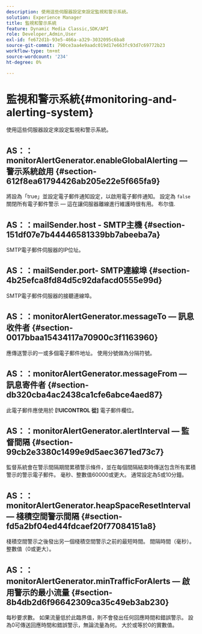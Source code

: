 ```yaml
---
description: 使用這些伺服器設定來設定監視和警示系統。
solution: Experience Manager
title: 監視和警示系統
feature: Dynamic Media Classic,SDK/API
role: Developer,Admin,User
exl-id: fe672d1b-93e5-466a-a329-3032095c6ba8
source-git-commit: 790ce3aa4e9aadc019d17e663fc93d7c69772b23
workflow-type: tm+mt
source-wordcount: '234'
ht-degree: 0%

---
```


# 監視和警示系統{#monitoring-and-alerting-system}

使用這些伺服器設定來設定監視和警示系統。

## AS：：monitorAlertGenerator.enableGlobalAlerting — 警示系統啟用 {#section-612f8ea61794426ab205e22e5f665fa9}

將設為「true」並設定電子郵件通知設定，以啟用電子郵件通知。 設定為 `false` 關閉所有電子郵件警示 — 這在讓伺服器離線進行維護時很有用。 布尔值.

## AS：：mailSender.host - SMTP主機 {#section-151df07e7b44446581339bb7abeeba7a}

SMTP電子郵件伺服器的IP位址。

## AS：：mailSender.port- SMTP連線埠 {#section-4b25efca8fd84d5c92dafacd0555e99d}

SMTP電子郵件伺服器的接聽連線埠。

## AS：：monitorAlertGenerator.messageTo — 訊息收件者 {#section-0017bbaa15434117a70900c3f1163960}

應傳送警示的一或多個電子郵件地址。 使用分號做為分隔符號。

## AS：：monitorAlertGenerator.messageFrom — 訊息寄件者 {#section-db320cba4ac2438ca1cfe6abce4aed87}

此電子郵件應使用於 **[!UICONTROL 從]** 電子郵件欄位。

## AS：：monitorAlertGenerator.alertInterval — 監督間隔 {#section-99cb2e3380c1499e9d5aec3671ed73c7}

監督系統會在警示間隔期間累積警示條件，並在每個間隔結束時傳送包含所有累積警示的警示電子郵件。 毫秒、整數值60000或更大。 通常設定為5或10分鐘。

## AS：：monitorAlertGenerator.heapSpaceResetInterval — 棧積空間警示間隔 {#section-fd5a2bf04ed44fdcaef20f77084151a8}

棧積空間警示之後發出另一個棧積空間警示之前的最短時間。 間隔時間（毫秒）。 整數值（0或更大）。

## AS：：monitorAlertGenerator.minTrafficForAlerts — 啟用警示的最小流量 {#section-8b4db2d6f96642309ca35c49eb3ab230}

每秒要求數。 如果流量低於此臨界值，則不會發出任何回應時間和錯誤警示。 設為0可傳送回應時間和錯誤警示，無論流量為何。 大於或等於0的實數值。
